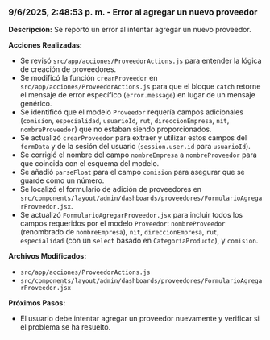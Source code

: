 ### 9/6/2025, 2:48:53 p. m. - Error al agregar un nuevo proveedor

**Descripción:** Se reportó un error al intentar agregar un nuevo proveedor.

**Acciones Realizadas:**
- Se revisó `src/app/acciones/ProveedorActions.js` para entender la lógica de creación de proveedores.
- Se modificó la función `crearProveedor` en `src/app/acciones/ProveedorActions.js` para que el bloque `catch` retorne el mensaje de error específico (`error.message`) en lugar de un mensaje genérico.
- Se identificó que el modelo `Proveedor` requería campos adicionales (`comision`, `especialidad`, `usuarioId`, `rut`, `direccionEmpresa`, `nit`, `nombreProveedor`) que no estaban siendo proporcionados.
- Se actualizó `crearProveedor` para extraer y utilizar estos campos del `formData` y de la sesión del usuario (`session.user.id` para `usuarioId`).
- Se corrigió el nombre del campo `nombreEmpresa` a `nombreProveedor` para que coincida con el esquema del modelo.
- Se añadió `parseFloat` para el campo `comision` para asegurar que se guarde como un número.
- Se localizó el formulario de adición de proveedores en `src/components/layout/admin/dashboards/proveedores/FormularioAgregarProveedor.jsx`.
- Se actualizó `FormularioAgregarProveedor.jsx` para incluir todos los campos requeridos por el modelo `Proveedor`: `nombreProveedor` (renombrado de `nombreEmpresa`), `nit`, `direccionEmpresa`, `rut`, `especialidad` (con un `select` basado en `CategoriaProducto`), y `comision`.

**Archivos Modificados:**
- `src/app/acciones/ProveedorActions.js`
- `src/components/layout/admin/dashboards/proveedores/FormularioAgregarProveedor.jsx`

**Próximos Pasos:**
- El usuario debe intentar agregar un proveedor nuevamente y verificar si el problema se ha resuelto.
